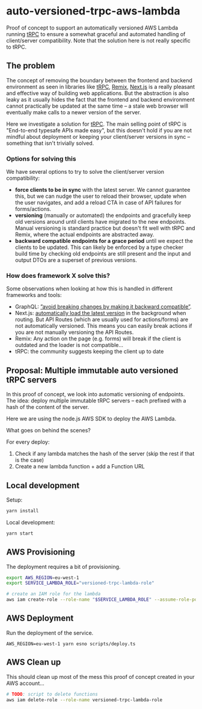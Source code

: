 # auto-versioned-trpc-aws-lambda

Proof of concept to support an automatically versioned AWS Lambda running [tRPC](https://trpc.io/) to ensure a somewhat graceful and automated handling of client/server compatibility. Note that the solution here is not really specific to tRPC.

## The problem

The concept of removing the boundary between the frontend and backend environment as seen in libraries like [tRPC](https://trpc.io/), [Remix](https://remix.run/), [Next.js](https://vercel.com/solutions/nextjs) is a really pleasant and effective way of building web applications. But the abstraction is also leaky as it usually hides the fact that the frontend and backend environment cannot practically be updated at the same time – a stale web browser will eventually make calls to a newer version of the server.

Here we investigate a solution for [tRPC](https://trpc.io/). The main selling point of tRPC is "End-to-end typesafe APIs made easy", but this doesn't hold if you are not mindful about deployment or keeping your client/server versions in sync – something that isn't trivially solved.

### Options for solving this

We have several options to try to solve the client/server version compatibility:

- **force clients to be in sync** with the latest server. We cannot guarantee this, but we can nudge the user to reload their browser, update when the user navigates, and add a reload CTA in case of API failures for forms/actions.
- **versioning** (manually or automated) the endpoints and gracefully keep old versions around until clients have migrated to the new endpoints. Manual versioning is standard practice but doesn't fit well with tRPC and Remix, where the actual endpoints are abstracted away.
- **backward compatible endpoints for a grace period** until we expect the clients to be updated. This can likely be enforced by a type checker build time by checking old endpoints are still present and the input and output DTOs are a superset of previous versions.

### How does framework X solve this?

Some observations when looking at how this is handled in different frameworks and tools:

- GraphQL: [”avoid breaking changes by making it backward compatible”](https://graphql.org/learn/best-practices/#versioning).
- Next.js: [automatically load the latest version](https://nextjs.org/docs/deployment#automatic-updates) in the background when routing. But API Routes (which are usually used for actions/forms) are not automatically versioned. This means you can easily break actions if you are not manually versioning the API Routes.
- Remix: Any action on the page (e.g. forms) will break if the client is outdated and the loader is not compatible...
- tRPC: the community suggests keeping the client up to date

## Proposal: Multiple immutable auto versioned tRPC servers

In this proof of concept, we look into automatic versioning of endpoints. The idea: deploy multiple immutable tRPC servers – each prefixed with a hash of the content of the server.

Here we are using the node.js AWS SDK to deploy the AWS Lambda.

What goes on behind the scenes?

For every deploy:

1. Check if any lambda matches the hash of the server (skip the rest if that is the case)
2. Create a new lambda function + add a Function URL

## Local development

Setup:

```sh
yarn install
```

Local development:

```sh
yarn start
```

## AWS Provisioning

The deployment requires a bit of provisioning.

```sh
export AWS_REGION=eu-west-1
export SERVICE_LAMBDA_ROLE="versioned-trpc-lambda-role"

# create an IAM role for the lambda
aws iam create-role --role-name "$SERVICE_LAMBDA_ROLE" --assume-role-policy-document file://trust-policy-lambda.json
```

## AWS Deployment

Run the deployment of the service.

```
AWS_REGION=eu-west-1 yarn esno scripts/deploy.ts
```

## AWS Clean up

This should clean up most of the mess this proof of concept created in your AWS account...

```sh
# TODO: script to delete functions
aws iam delete-role --role-name versioned-trpc-lambda-role
```
